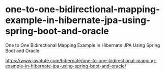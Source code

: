 # one-to-one-bidirectional-mapping-example-in-hibernate-jpa-using-spring-boot-and-oracle
One to One Bidirectional Mapping Example In Hibernate JPA Using Spring Boot and Oracle

https://www.javatute.com/hibernate/one-to-one-bidirectional-mapping-example-in-hibernate-jpa-using-spring-boot-and-oracle/

